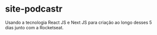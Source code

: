 # site-podcastr

Usando a tecnologia React JS e Next JS para criação ao longo desses 5 dias junto com a Rocketseat.
